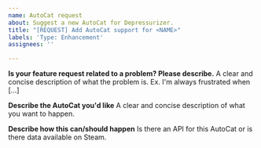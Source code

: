 ```yaml
---
name: AutoCat request
about: Suggest a new AutoCat for Depressurizer.
title: "[REQUEST] Add AutoCat support for <NAME>"
labels: 'Type: Enhancement'
assignees: ''

---
```


**Is your feature request related to a problem? Please describe.**
A clear and concise description of what the problem is. Ex. I'm always frustrated when [...]

**Describe the AutoCat you'd like**
A clear and concise description of what you want to happen.

**Describe how this can/should happen**
Is there an API for this AutoCat or is there data available on Steam.
